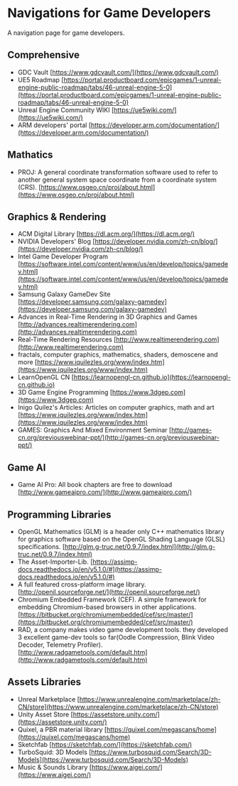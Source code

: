 # Navigations for Game Developers
A navigation page for game developers.

## Comprehensive
* GDC Vault [https://www.gdcvault.com/](https://www.gdcvault.com/)
* UE5 Roadmap [https://portal.productboard.com/epicgames/1-unreal-engine-public-roadmap/tabs/46-unreal-engine-5-0](https://portal.productboard.com/epicgames/1-unreal-engine-public-roadmap/tabs/46-unreal-engine-5-0)
* Unreal Engine Community WIKI [https://ue5wiki.com/](https://ue5wiki.com/)
* ARM developers' portal [https://developer.arm.com/documentation/](https://developer.arm.com/documentation/)

## Mathatics
* PROJ: A general coordinate transformation software used to refer to another general system space coordinate from a coordinate system (CRS). [https://www.osgeo.cn/proj/about.html](https://www.osgeo.cn/proj/about.html)

## Graphics & Rendering
* ACM Digital Library [https://dl.acm.org/](https://dl.acm.org/)
* NVIDIA Developers' Blog [https://developer.nvidia.com/zh-cn/blog/](https://developer.nvidia.com/zh-cn/blog/)
* Intel Game Developer Program [https://software.intel.com/content/www/us/en/develop/topics/gamedev.html](https://software.intel.com/content/www/us/en/develop/topics/gamedev.html)
* Samsung Galaxy GameDev Site [https://developer.samsung.com/galaxy-gamedev](https://developer.samsung.com/galaxy-gamedev)
* Advances in Real-Time Rendering in 3D Graphics and Games [http://advances.realtimerendering.com](http://advances.realtimerendering.com)
* Real-Time Rendering Resources [http://www.realtimerendering.com](http://www.realtimerendering.com)
* fractals, computer graphics, mathematics, shaders, demoscene and more [https://www.iquilezles.org/www/index.htm](https://www.iquilezles.org/www/index.htm)
* LearnOpenGL CN [https://learnopengl-cn.github.io](https://learnopengl-cn.github.io)
* 3D Game Engine Programming [https://www.3dgep.com](https://www.3dgep.com)
* Inigo Quilez's Articles: Articles on computer graphics, math and art [https://www.iquilezles.org/www/index.htm](https://www.iquilezles.org/www/index.htm)
* GAMES: Graphics And Mixed Environment Seminar [http://games-cn.org/previouswebinar-ppt/](http://games-cn.org/previouswebinar-ppt/)

## Game AI
* Game AI Pro: All book chapters are free to download [http://www.gameaipro.com/](http://www.gameaipro.com/)

## Programming Libraries
* OpenGL Mathematics (GLM) is a header only C++ mathematics library for graphics software based on the OpenGL Shading Language (GLSL) specifications. [http://glm.g-truc.net/0.9.7/index.html](http://glm.g-truc.net/0.9.7/index.html)
* The Asset-Importer-Lib. [https://assimp-docs.readthedocs.io/en/v5.1.0/#](https://assimp-docs.readthedocs.io/en/v5.1.0/#)
* A full featured cross-platform image library. [http://openil.sourceforge.net/](http://openil.sourceforge.net/)
* Chromium Embedded Framework (CEF). A simple framework for embedding Chromium-based browsers in other applications. [https://bitbucket.org/chromiumembedded/cef/src/master/](https://bitbucket.org/chromiumembedded/cef/src/master/)
* RAD, a company makes video game development tools. they developed 3 excellent game-dev tools so far(Oodle Compressiion, Blink Video Decoder, Telemetry Profiler). [http://www.radgametools.com/default.htm](http://www.radgametools.com/default.htm)

## Assets Libraries
* Unreal Marketplace [https://www.unrealengine.com/marketplace/zh-CN/store](https://www.unrealengine.com/marketplace/zh-CN/store)
* Unity Asset Store [https://assetstore.unity.com/](https://assetstore.unity.com/)
* Quixel, a PBR material library [https://quixel.com/megascans/home](https://quixel.com/megascans/home)
* Sketchfab [https://sketchfab.com/](https://sketchfab.com/)
* TurboSquid: 3D Models [https://www.turbosquid.com/Search/3D-Models](https://www.turbosquid.com/Search/3D-Models)
* Music & Sounds Library [https://www.aigei.com/](https://www.aigei.com/)
